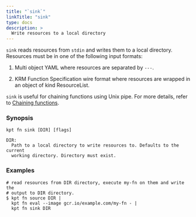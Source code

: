 ```yaml
---
title: "`sink`"
linkTitle: "sink"
type: docs
description: >
  Write resources to a local directory
---
```


<!--mdtogo:Short
   Write resources to a local directory
-->

`sink` reads resources from `stdin` and writes them to a local directory.
Resources must be in one of the following input formats:

1. Multi object YAML where resources are separated by `---`.

2. KRM Function Specification wire format where resources are wrapped in an
   object of kind ResourceList.

`sink` is useful for chaining functions using Unix pipe. For more details, refer
to [Chaining functions].

### Synopsis

<!--mdtogo:Long-->

```
kpt fn sink [DIR] [flags]

DIR:
  Path to a local directory to write resources to. Defaults to the current
  working directory. Directory must exist.
```

<!--mdtogo-->

### Examples

<!--mdtogo:Examples-->

```shell
# read resources from DIR directory, execute my-fn on them and write the
# output to DIR directory.
$ kpt fn source DIR |
  kpt fn eval --image gcr.io/example.com/my-fn - |
  kpt fn sink DIR
```

<!--mdtogo-->

[chaining functions]:
  /book/04-using-functions/02-imperative-function-execution?id=chaining-functions-using-the-unix-pipe
[function specification]:
  /book/05-developing-functions/01-functions-specification
